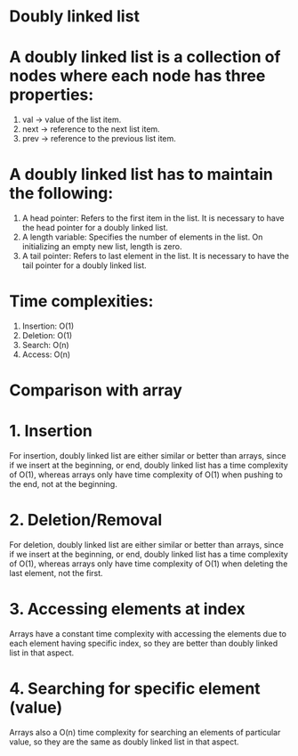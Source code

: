 # Doubly linked list

# A doubly linked list is a collection of nodes where each node has three properties:
1. val -> value of the list item.
2. next -> reference to the next list item.
3. prev -> reference to the previous list item.

# A doubly linked list has to maintain the following:
1. A head pointer: Refers to the first item in the list. It is necessary to have the head pointer for a doubly linked list.
2. A length variable: Specifies the number of elements in the list. On initializing an empty new list, length is zero.
3. A tail pointer: Refers to last element in the list. It is necessary to have the tail pointer for a doubly linked list.

# Time complexities:
1. Insertion: O(1)
2. Deletion: O(1)
3. Search: O(n)
4. Access: O(n)

# Comparison with array
# 1. Insertion
For insertion, doubly linked list are either similar or better than arrays, since if we insert at the beginning, or end, doubly linked list has a time complexity of O(1), whereas arrays only have time complexity of O(1) when pushing to the end, not at the beginning.
# 2. Deletion/Removal
For deletion, doubly linked list are either similar or better than arrays, since if we insert at the beginning, or end, doubly linked list has a time complexity of O(1), whereas arrays only have time complexity of O(1) when deleting the last element, not the first.
# 3. Accessing elements at index
Arrays have a constant time complexity with accessing the elements due to each element having specific index, so they are better than doubly linked list in that aspect.
# 4. Searching for specific element (value)
Arrays also a O(n) time complexity for searching an elements of particular value, so they are the same as doubly linked list in that aspect.